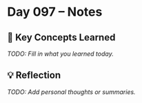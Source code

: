 # Day 097 – Notes

## 🔑 Key Concepts Learned

_TODO: Fill in what you learned today._

## 💡 Reflection

_TODO: Add personal thoughts or summaries._
